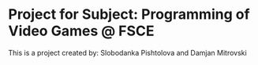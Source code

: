 # Project for Subject: Programming of Video Games @ FSCE
This is a project created by:
Slobodanka Pishtolova and Damjan Mitrovski
